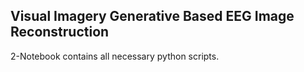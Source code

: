 
## Visual Imagery Generative Based EEG Image Reconstruction

2-Notebook contains all necessary python scripts.
